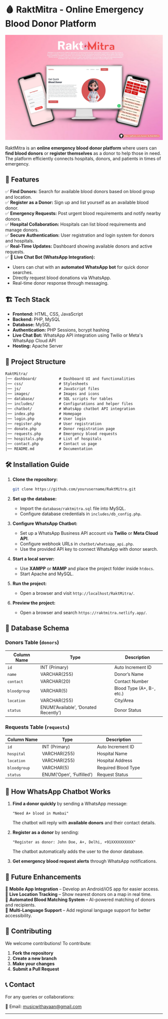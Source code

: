 
# 🩸 RaktMitra - Online Emergency Blood Donor Platform 

![RaktMitra Banner](https://github.com/Ayaan-Sk/RaktMitra/blob/cb5291c63c748f693f1f8748e3905c9e76e2bcbe/RaktMitraHero.jpg)  

RaktMitra is an **online emergency blood donor platform** where users can **find blood donors** or **register themselves** as a donor to help those in need. The platform efficiently connects hospitals, donors, and patients in times of emergency.  

## 🚀 Features  

✅ **Find Donors:** Search for available blood donors based on blood group and location.  
✅ **Register as a Donor:** Sign up and list yourself as an available blood donor.  
✅ **Emergency Requests:** Post urgent blood requirements and notify nearby donors.  
✅ **Hospital Collaboration:** Hospitals can list blood requirements and manage donors.  
✅ **Secure Authentication:** User registration and login system for donors and hospitals.  
✅ **Real-Time Updates:** Dashboard showing available donors and active requests.  
✅ **📲 Live Chat Bot (WhatsApp Integration):**  
   - Users can chat with an **automated WhatsApp bot** for quick donor searches.  
   - Directly request blood donations via WhatsApp.  
   - Real-time donor response through messaging.  

## 🏗️ Tech Stack  

- **Frontend:** HTML, CSS, JavaScript  
- **Backend:** PHP, MySQL  
- **Database:** MySQL  
- **Authentication:** PHP Sessions, bcrypt hashing  
- **Live Chat Bot:** WhatsApp API integration using Twilio or Meta's WhatsApp Cloud API  
- **Hosting:** Apache Server  

## 📂 Project Structure  

```
RaktMitra/
│── dashboard/          # Dashboard UI and functionalities  
│── css/                # Stylesheets  
│── js/                 # JavaScript files  
│── images/             # Images and icons  
│── database/           # SQL scripts for tables  
│── includes/           # Configurations and helper files  
│── chatbot/            # WhatsApp chatbot API integration  
│── index.php           # Homepage  
│── login.php           # User login  
│── register.php        # User registration  
│── donate.php          # Donor registration page  
│── requests.php        # Emergency blood requests  
│── hospitals.php       # List of hospitals  
│── contact.php         # Contact us page  
│── README.md           # Documentation  
```

## 🛠️ Installation Guide  

1. **Clone the repository:**  
   ```bash
   git clone https://github.com/yourusername/RaktMitra.git
   ```
2. **Set up the database:**  
   - Import the `database/raktmitra.sql` file into MySQL.  
   - Configure database credentials in `includes/db_config.php`.  

3. **Configure WhatsApp Chatbot:**  
   - Set up a WhatsApp Business API account via **Twilio** or **Meta Cloud API**.  
   - Configure webhook URLs in `chatbot/whatsapp_api.php`.  
   - Use the provided API key to connect WhatsApp with donor search.  

4. **Start a local server:**  
   - Use **XAMPP** or **MAMP** and place the project folder inside `htdocs`.  
   - Start Apache and MySQL.  

5. **Run the project:**  
   - Open a browser and visit `http://localhost/RaktMitra/`.

6. **Preview the project:**  
   - Open a browser and search `https://raktmitra.netlify.app/`. 

## 📜 Database Schema  

### **Donors Table (`donors`)**  

| Column Name   | Type          | Description              |  
|--------------|--------------|--------------------------|  
| `id`         | INT (Primary) | Auto Increment ID        |  
| `name`       | VARCHAR(255)  | Donor’s Name             |  
| `contact`    | VARCHAR(20)   | Contact Number           |  
| `bloodgroup` | VARCHAR(5)    | Blood Type (A+, B-, etc.) |  
| `location`   | VARCHAR(255)  | City/Area                |  
| `status`     | ENUM(‘Available’, ‘Donated Recently’) | Donor Status |  

### **Requests Table (`requests`)**  

| Column Name   | Type          | Description               |  
|--------------|--------------|---------------------------|  
| `id`         | INT (Primary) | Auto Increment ID         |  
| `hospital`   | VARCHAR(255)  | Hospital Name             |  
| `location`   | VARCHAR(255)  | Hospital Address          |  
| `bloodgroup` | VARCHAR(5)    | Required Blood Type       |  
| `status`     | ENUM(‘Open’, ‘Fulfilled’) | Request Status |  

## 📲 How WhatsApp Chatbot Works  

1. **Find a donor quickly** by sending a WhatsApp message:  
   ```
   "Need A+ blood in Mumbai"
   ```
   The chatbot will reply with **available donors** and their contact details.  

2. **Register as a donor** by sending:  
   ```
   "Register as donor: John Doe, A+, Delhi, +91XXXXXXXXXX"
   ```
   The chatbot automatically adds the user to the donor database.  

3. **Get emergency blood request alerts** through WhatsApp notifications.  

## 🎯 Future Enhancements  

🔹 **Mobile App Integration** – Develop an Android/iOS app for easier access.  
🔹 **Live Location Tracking** – Show nearest donors on a map in real time.  
🔹 **Automated Blood Matching System** – AI-powered matching of donors and recipients.  
🔹 **Multi-Language Support** – Add regional language support for better accessibility.  

## 🤝 Contributing  

We welcome contributions! To contribute:  
1. **Fork the repository**  
2. **Create a new branch**  
3. **Make your changes**  
4. **Submit a Pull Request**  

 

## 📞 Contact  

For any queries or collaborations:  

📧 Email: musicwithayaan@gmail.com

---

